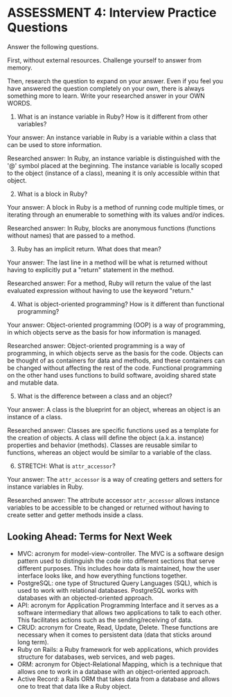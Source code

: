 # ASSESSMENT 4: Interview Practice Questions
Answer the following questions.

First, without external resources. Challenge yourself to answer from memory.

Then, research the question to expand on your answer. Even if you feel you have answered the question completely on your own, there is always something more to learn. Write your researched answer in your OWN WORDS.  

1. What is an instance variable in Ruby? How is it different from other variables?

  Your answer:
  An instance variable in Ruby is a variable within a class that can be used to store information.

  Researched answer:
  In Ruby, an instance variable is distinguished with the '@' symbol placed at the beginning. The instance variable is locally scoped to the object (instance of a class), meaning it is only accessible within that object.


2. What is a block in Ruby?

  Your answer:
  A block in Ruby is a method of running code multiple times, or iterating through an enumerable to something with its values and/or indices.

  Researched answer:
  In Ruby, blocks are anonymous functions (functions without names) that are passed to a method.


3. Ruby has an implicit return. What does that mean?

  Your answer:
  The last line in a method will be what is returned without having to explicitly put a "return" statement in the method.

  Researched answer:
  For a method, Ruby will return the value of the last evaluated expression without having to use the keyword "return."


4. What is object-oriented programming? How is it different than functional programming?

  Your answer:
  Object-oriented programming (OOP) is a way of programming, in which objects serve as the basis for how information is managed.

  Researched answer:
  Object-oriented programming is a way of programming, in which objects serve as the basis for the code. Objects can be thought of as containers for data and methods, and these containers can be changed without affecting the rest of the code. Functional programming on the other hand uses functions to build software, avoiding shared state and mutable data.


5. What is the difference between a class and an object?

  Your answer:
  A class is the blueprint for an object, whereas an object is an instance of a class.

  Researched answer:
  Classes are specific functions used as a template for the creation of objects. A class will define the object (a.k.a. instance) properties and behavior (methods). Classes are reusable similar to functions, whereas an object would be similar to a variable of the class.


6. STRETCH: What is `attr_accessor`?

  Your answer:
  The `attr_accessor` is a way of creating getters and setters for instance variables in Ruby.

  Researched answer:
  The attribute accessor `attr_accessor` allows instance variables to be accessible to be changed or returned without having to create setter and getter methods inside a class.


## Looking Ahead: Terms for Next Week
- MVC: acronym for model-view-controller. The MVC is a software design pattern used to distinguish the code into different sections that serve different purposes. This includes how data is maintained, how the user interface looks like, and how everything functions together.
- PostgreSQL: one type of Structured Query Languages (SQL), which is used to work with relational databases. PostgreSQL works with databases with an objected-oriented approach.
- API: acronym for Application Programming Interface and it serves as a software intermediary that allows two applications to talk to each other. This facilitates actions such as the sending/receiving of data.
- CRUD: acronym for Create, Read, Update, Delete. These functions are necessary when it comes to persistent data (data that sticks around long term).
- Ruby on Rails: a Ruby framework for web applications, which provides structure for databases, web services, and web pages.
- ORM: acronym for Object-Relational Mapping, which is a technique that allows one to work in a database with an object-oriented approach.
- Active Record: a Rails ORM that takes data from a database and allows one to treat that data like a Ruby object.
